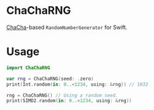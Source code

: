 # ChaChaRNG

[ChaCha](https://cr.yp.to/chacha/chacha-20080128.pdf)-based `RandomNumberGenerator` for Swift.

# Usage

```Swift
import ChaChaRNG

var rng = ChaChaRNG(seed: .zero)
print(Int.random(in: 0..<1234, using: &rng)) // 1032

rng = ChaChaRNG() // Using a random seed.
print(SIMD2.random(in: 0..<1234, using: &rng))
```

